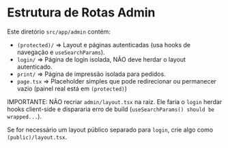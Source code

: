 # Estrutura de Rotas Admin

Este diretório `src/app/admin` contém:

- `(protected)/` => Layout e páginas autenticadas (usa hooks de navegação e `useSearchParams`).
- `login/` => Página de login isolada, NÃO deve herdar o layout autenticado.
- `print/` => Página de impressão isolada para pedidos.
- `page.tsx` => Placeholder simples que pode redirecionar ou permanecer vazio (painel real está em `(protected)`)

IMPORTANTE: NÃO recriar `admin/layout.tsx` na raiz. Ele faria o `login` herdar hooks client-side e dispararia erro de build (`useSearchParams() should be wrapped...`).

Se for necessário um layout público separado para `login`, crie algo como `(public)/layout.tsx`.
